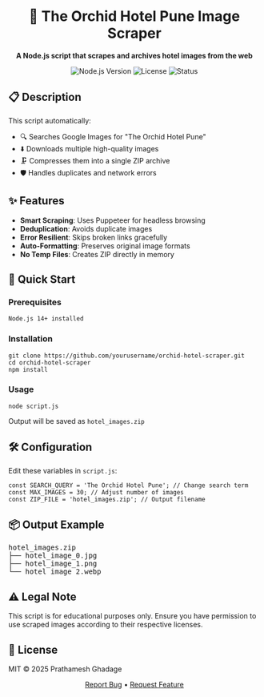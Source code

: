 <h1 align="center">🌿 The Orchid Hotel Pune Image Scraper</h1>

<p align="center">
  <strong>A Node.js script that scrapes and archives hotel images from the web</strong>
</p>

<p align="center">
  <img src="https://img.shields.io/badge/Node.js-14%2B-green" alt="Node.js Version">
  <img src="https://img.shields.io/badge/License-MIT-blue" alt="License">
  <img src="https://img.shields.io/badge/Status-Active-brightgreen" alt="Status">
</p>

<h2>📋 Description</h2>
<p>This script automatically:</p>
<ul>
  <li>🔍 Searches Google Images for "The Orchid Hotel Pune"</li>
  <li>⬇️ Downloads multiple high-quality images</li>
  <li>🗜️ Compresses them into a single ZIP archive</li>
  <li>🛡️ Handles duplicates and network errors</li>
</ul>

<h2>✨ Features</h2>
<ul>
  <li><strong>Smart Scraping</strong>: Uses Puppeteer for headless browsing</li>
  <li><strong>Deduplication</strong>: Avoids duplicate images</li>
  <li><strong>Error Resilient</strong>: Skips broken links gracefully</li>
  <li><strong>Auto-Formatting</strong>: Preserves original image formats</li>
  <li><strong>No Temp Files</strong>: Creates ZIP directly in memory</li>
</ul>

<h2>🚀 Quick Start</h2>

<h3>Prerequisites</h3>
<pre><code>Node.js 14+ installed
</code></pre>

<h3>Installation</h3>
<pre><code>git clone https://github.com/yourusername/orchid-hotel-scraper.git
cd orchid-hotel-scraper
npm install
</code></pre>

<h3>Usage</h3>
<pre><code>node script.js
</code></pre>
<p>Output will be saved as <code>hotel_images.zip</code></p>

<h2>🛠️ Configuration</h2>
<p>Edit these variables in <code>script.js</code>:</p>
<pre><code>const SEARCH_QUERY = 'The Orchid Hotel Pune'; // Change search term
const MAX_IMAGES = 30; // Adjust number of images
const ZIP_FILE = 'hotel_images.zip'; // Output filename
</code></pre>

<h2>📦 Output Example</h2>
<pre>
hotel_images.zip
├── hotel_image_0.jpg
├── hotel_image_1.png
└── hotel_image_2.webp
</pre>

<h2>⚠️ Legal Note</h2>
<p>This script is for educational purposes only. Ensure you have permission to use scraped images according to their respective licenses.</p>

<h2>📜 License</h2>
<p>MIT © 2025 Prathamesh Ghadage</p>

<div align="center">
  <p>
    <a href="https://github.com/yourusername/orchid-hotel-scraper/issues">Report Bug</a> •
    <a href="https://github.com/yourusername/orchid-hotel-scraper/pulls">Request Feature</a>
  </p>
</div>
